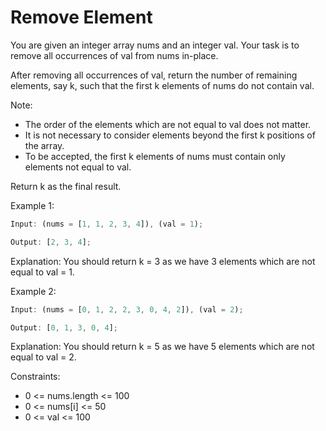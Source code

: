 # Remove Element

You are given an integer array nums and an integer val. Your task is to remove all occurrences of val from nums in-place.

After removing all occurrences of val, return the number of remaining elements, say k, such that the first k elements of nums do not contain val.

Note:

- The order of the elements which are not equal to val does not matter.
- It is not necessary to consider elements beyond the first k positions of the array.
- To be accepted, the first k elements of nums must contain only elements not equal to val.

Return k as the final result.

Example 1:

```js
Input: (nums = [1, 1, 2, 3, 4]), (val = 1);

Output: [2, 3, 4];
```

Explanation: You should return k = 3 as we have 3 elements which are not equal to val = 1.

Example 2:

```js
Input: (nums = [0, 1, 2, 2, 3, 0, 4, 2]), (val = 2);

Output: [0, 1, 3, 0, 4];
```

Explanation: You should return k = 5 as we have 5 elements which are not equal to val = 2.

Constraints:

- 0 <= nums.length <= 100
- 0 <= nums[i] <= 50
- 0 <= val <= 100
